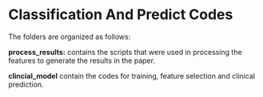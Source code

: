 # Classification  And Predict Codes

The folders are organized as follows:

**process_results:** contains the scripts that were used in processing the features to generate the results in the paper.


**clincial_model** contain the codes for training, feature selection and clinical prediction.
